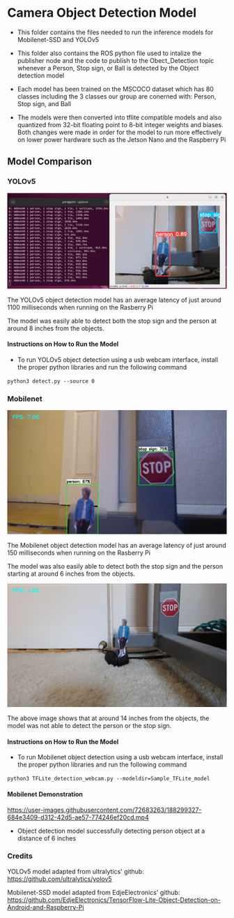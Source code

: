 # Camera Object Detection Model

- This folder contains the files needed to run the inference models for Mobilenet-SSD and YOLOv5
- This folder also contains the ROS python file used to intalize the publisher node and the code to publish to the Obect_Detection topic whenever a Person, Stop sign, or Ball is detected by the Object detection model

- Each model has been trained on the MSCOCO dataset which has 80 classes including the 3 classes our group are conerned with: Person, Stop sign, and Ball

- The models were then converted into tflite compatible models and also quantized from 32-bit floating point to 8-bit integer weights and biases. Both changes were made in order for the model to run more effectively on lower power hardware such as the Jetson Nano and the Raspberry Pi

## Model Comparison

### YOLOv5
![](../Images/yolov5_infer.jpg)

The YOLOv5 object detection model has an average latency of just around 1100 milliseconds when running on the Rasberry Pi

The model was easily able to detect both the stop sign and the person at around 8 inches from the objects.

#### Instructions on How to Run the Model
- To run YOLOv5 object detection using a usb webcam interface, install the proper python libraries and run the following command

`python3 detect.py --source 0`

### Mobilenet
![](../Images/mobilenet_infer.jpg)

The Mobilenet object detection model has an average latency of just around 150 milliseconds when running on the Rasberry Pi

The model was also easily able to detect both the stop sign and the person starting at around 6 inches from the objects.

![](../Images/mobilenet_no_detect.jpg)

The above image shows that at around 14 inches from the objects, the model was not able to detect the person or the stop sign.

#### Instructions on How to Run the Model
- To run Mobilenet object detection using a usb webcam interface, install the proper python libraries and run the following command

`python3 TFLite_detection_webcam.py --modeldir=Sample_TFLite_model`

#### Mobilenet Demonstration
https://user-images.githubusercontent.com/72683263/188299327-684e3409-d312-42d5-ae57-774246ef20cd.mp4

- Object detection model successfully detecting person object at a distance of 6 inches



### Credits

YOLOv5 model adapted from ultralytics' github: https://github.com/ultralytics/yolov5

Mobilenet-SSD model adapted from EdjeElectronics' github: https://github.com/EdjeElectronics/TensorFlow-Lite-Object-Detection-on-Android-and-Raspberry-Pi
